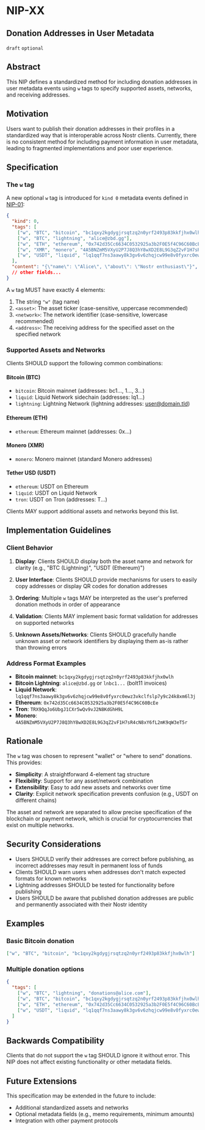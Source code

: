 # NIP-XX

## Donation Addresses in User Metadata

`draft` `optional`

## Abstract

This NIP defines a standardized method for including donation addresses in user metadata events using `w` tags to specify supported assets, networks, and receiving addresses.

## Motivation

Users want to publish their donation addresses in their profiles in a standardized way that is interoperable across Nostr clients. Currently, there is no consistent method for including payment information in user metadata, leading to fragmented implementations and poor user experience.

## Specification

### The `w` tag

A new optional `w` tag is introduced for `kind 0` metadata events defined in [NIP-01](01.md):

```json
{
  "kind": 0,
  "tags": [
    ["w", "BTC", "bitcoin", "bc1qxy2kgdygjrsqtzq2n0yrf2493p83kkfjhx0wlh"],
    ["w", "BTC", "lightning", "alice@zbd.gg"],
    ["w", "ETH", "ethereum", "0x742d35Cc6634C0532925a3b2F0E5f4C96C60BcEe"],
    ["w", "XMR", "monero", "4A5BNZmM5VXyU2P7J8Q3hY8wXD2E8L9G3qZ2vF1H7sR4cN8xY6fL2mK9qW3eT5r"],
    ["w", "USDT", "liquid", "lq1qqf7ns3aawy8k3gv6v6zhqjcw99e8v0fyxrc0ewz3vkclfslp7y9c24k8xm6l3j"]
  ],
  "content": "{\"name\": \"Alice\", \"about\": \"Nostr enthusiast\"}",
  // other fields...
}
```

A `w` tag MUST have exactly 4 elements:
1. The string `"w"` (tag name)
2. `<asset>`: The asset ticker (case-sensitive, uppercase recommended)
3. `<network>`: The network identifier (case-sensitive, lowercase recommended)  
4. `<address>`: The receiving address for the specified asset on the specified network

### Supported Assets and Networks

Clients SHOULD support the following common combinations:

#### Bitcoin (BTC)
- `bitcoin`: Bitcoin mainnet (addresses: bc1..., 1..., 3...)
- `liquid`: Liquid Network sidechain (addresses: lq1...)
- `lightning`: Lightning Network (lightning addresses: user@domain.tld)

#### Ethereum (ETH)  
- `ethereum`: Ethereum mainnet (addresses: 0x...)

#### Monero (XMR)
- `monero`: Monero mainnet (standard Monero addresses)

#### Tether USD (USDT)
- `ethereum`: USDT on Ethereum
- `liquid`: USDT on Liquid Network  
- `tron`: USDT on Tron (addresses: T...)

Clients MAY support additional assets and networks beyond this list.

## Implementation Guidelines

### Client Behavior

1. **Display**: Clients SHOULD display both the asset name and network for clarity (e.g., "BTC (Lightning)", "USDT (Ethereum)")

2. **User Interface**: Clients SHOULD provide mechanisms for users to easily copy addresses or display QR codes for donation addresses

3. **Ordering**: Multiple `w` tags MAY be interpreted as the user's preferred donation methods in order of appearance

4. **Validation**: Clients MAY implement basic format validation for addresses on supported networks

5. **Unknown Assets/Networks**: Clients SHOULD gracefully handle unknown asset or network identifiers by displaying them as-is rather than throwing errors

### Address Format Examples

- **Bitcoin mainnet**: `bc1qxy2kgdygjrsqtzq2n0yrf2493p83kkfjhx0wlh`
- **Bitcoin Lightning**: `alice@zbd.gg` or `lnbc1...` (bolt11 invoices)
- **Liquid Network**: `lq1qqf7ns3aawy8k3gv6v6zhqjcw99e8v0fyxrc0ewz3vkclfslp7y9c24k8xm6l3j`
- **Ethereum**: `0x742d35Cc6634C0532925a3b2F0E5f4C96C60BcEe`
- **Tron**: `TRX9QqJo6UbgJ1CXr5wQv9vJ2N8KdGhH9L`
- **Monero**: `4A5BNZmM5VXyU2P7J8Q3hY8wXD2E8L9G3qZ2vF1H7sR4cN8xY6fL2mK9qW3eT5r`

## Rationale

The `w` tag was chosen to represent "wallet" or "where to send" donations. This provides:

- **Simplicity**: A straightforward 4-element tag structure
- **Flexibility**: Support for any asset/network combination
- **Extensibility**: Easy to add new assets and networks over time
- **Clarity**: Explicit network specification prevents confusion (e.g., USDT on different chains)

The asset and network are separated to allow precise specification of the blockchain or payment network, which is crucial for cryptocurrencies that exist on multiple networks.

## Security Considerations

- Users SHOULD verify their addresses are correct before publishing, as incorrect addresses may result in permanent loss of funds
- Clients SHOULD warn users when addresses don't match expected formats for known networks
- Lightning addresses SHOULD be tested for functionality before publishing
- Users SHOULD be aware that published donation addresses are public and permanently associated with their Nostr identity

## Examples

### Basic Bitcoin donation
```json
["w", "BTC", "bitcoin", "bc1qxy2kgdygjrsqtzq2n0yrf2493p83kkfjhx0wlh"]
```

### Multiple donation options
```json
{
  "tags": [
    ["w", "BTC", "lightning", "donations@alice.com"],
    ["w", "BTC", "bitcoin", "bc1qxy2kgdygjrsqtzq2n0yrf2493p83kkfjhx0wlh"],
    ["w", "ETH", "ethereum", "0x742d35Cc6634C0532925a3b2F0E5f4C96C60BcEe"],
    ["w", "USDT", "liquid", "lq1qqf7ns3aawy8k3gv6v6zhqjcw99e8v0fyxrc0ewz3vkclfslp7y9c24k8xm6l3j"]
  ]
}
```

## Backwards Compatibility

Clients that do not support the `w` tag SHOULD ignore it without error. This NIP does not affect existing functionality or other metadata fields.

## Future Extensions

This specification may be extended in the future to include:
- Additional standardized assets and networks
- Optional metadata fields (e.g., memo requirements, minimum amounts)
- Integration with other payment protocols